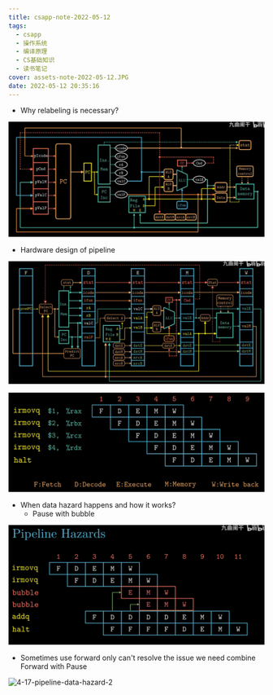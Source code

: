 ```yaml
---
title: csapp-note-2022-05-12
tags:
  - csapp
  - 操作系统
  - 编译原理
  - CS基础知识
  - 读书笔记
cover: assets-note-2022-05-12.JPG
date: 2022-05-12 20:35:16
---
```


- Why relabeling is necessary?

![4-14-relabeling](assets/4-14-relabeling.png)

- Hardware design of pipeline

![4-15-five-stages-pipeline-harware-design](assets/4-15-five-stages-pipeline-harware-designpng.png)

![4-16-instruction-flow-through-pipeline](assets/4-16-instruction-flow-through-pipeline.png)

- When data hazard happens and how it works?
  - Pause with bubble

![4-17-pipeline-data-hazard](assets/4-17-pipeline-data-hazard.png)


- Sometimes use forward only can't resolve the issue we need combine Forward with Pause

![4-17-pipeline-data-hazard-2](assets/4-17-pipeline-data-hazard-2.png)

